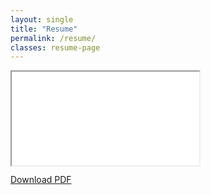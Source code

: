 ```yaml
---
layout: single
title: "Resume"
permalink: /resume/
classes: resume-page
---
```


<div class="pdf-embed">
  <iframe
    src="{{ site.baseurl }}/assets/Shivani_Awati_Resume.pdf#view=FitH"
    loading="lazy"
    title="Shivani Awati Resume">
  </iframe>
</div>

<p style="margin-top:.75rem">
  <a class="btn btn--primary" href="{{ site.baseurl }}/assets/Shivani_Awati_Resume.pdf" download>
    Download PDF
  </a>
</p>
